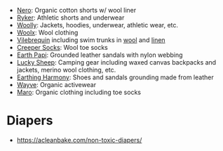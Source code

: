 
* [Nero](https://nerofabric.com/): Organic cotton shorts w/ wool liner
* [Ryker](https://rykerclothingco.com/collections/all-products): Athletic shorts and underwear
* [Woolly](https://www.woolly.clothing/): Jackets, hoodies, underwear, athletic wear, etc. 
* [Woolx](https://www.woolx.com/): Wool clothing
* [Vilebrequin](https://www.vilebrequin.com) including swim trunks in [wool](https://www.vilebrequin.com/us/en/men-swimtrunks/MLTH2L26.html?dwvar_MLTH2L26_color=390&dwvar_MLTH2L26_size=XXXL&creative=&gad_source=1) and [linen](https://www.vilebrequin.com/us/en/men-swimtrunks-short-classic/MCECL400.html?dwvar_MCECL400_color=427)
* [Creeper Socks](https://creeperssocks.com/): Wool toe socks
* [Earth Papi](https://www.thegroundedathletellc.com/): Grounded leather sandals with nylon webbing
* [Lucky Sheep](https://www.woolsleepingbag.com/): Camping gear including waxed canvas backpacks and jackets, merino wool clothing, etc.
* [Earthing Harmony](https://earthingharmony.com/): Shoes and sandals grounding made from leather
* [Wayve](https://t.co/opMIzE2UgF): Organic activewear
* [Maro](https://wearmaro.com/): Organic clothing including toe socks

# Diapers
* https://acleanbake.com/non-toxic-diapers/